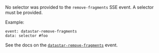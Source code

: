 No selector was provided to the `remove-fragments` SSE event. A selector must be provided.

Example:

```
event: datastar-remove-fragments
data: selector #foo
```

See the docs on the [`datastar-remove-fragments`](https://data-star.dev/reference/plugins_backend#datastar-remove-fragments) event.